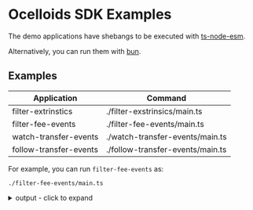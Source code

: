 # Ocelloids SDK Examples

The demo applications have shebangs to be executed with [ts-node-esm](https://typestrong.org/ts-node/).

Alternatively, you can run them with [bun](https://bun.sh).

## Examples

| Application            | Command                          |
| ---------------------- | -------------------------------- |
| filter-extrinstics     | ./filter-exstrinsics/main.ts     |
| filter-fee-events      | ./filter-fee-events/main.ts      |
| watch-transfer-events  | ./watch-transfer-events/main.ts  |
| follow-transfer-events | ./follow-transfer-events/main.ts |

For example, you can run `filter-fee-events` as:

```shell
./filter-fee-events/main.ts
```
<details>
<summary>output - click to expand</summary>

```javascript
// ...skip...
{
  eventId: '16134446-2-0',
  extrinsicId: '16134446-2',
  extrinsicPosition: 0,
  blockNumber: '16,134,446',
  method: 'Withdraw',
  section: 'balances',
  index: '0x0508',
  data: {
    who: '12xtAYsRUrmbniiWQqJtECiBQrMn8AypQcXhnQAc6RB6XkLW',
    amount: '161,430,964'
  }
}
{
  eventId: '16134446-2-4',
  extrinsicId: '16134446-2',
  extrinsicPosition: 4,
  blockNumber: '16,134,446',
  method: 'Deposit',
  section: 'balances',
  index: '0x0507',
  data: {
    who: '13UVJyLnbVp9RBZYFwFGyDvVd1y27Tt8tkntv6Q7JVPhFsTB',
    amount: '129,144,771'
  }
}
{
  eventId: '16134446-2-6',
  extrinsicId: '16134446-2',
  extrinsicPosition: 6,
  blockNumber: '16,134,446',
  method: 'Deposit',
  section: 'balances',
  index: '0x0507',
  data: {
    who: '12YVhYTtGpTCSXRvPHyNjDK7y5p4J52ppBVJGjWh2PGrUe9r',
    amount: '32,286,193'
  }
}
```
</details>